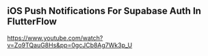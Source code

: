 ## iOS Push Notifications For Supabase Auth In FlutterFlow
https://www.youtube.com/watch?v=Zo9TQauG8Hs&pp=0gcJCb8Ag7Wk3p_U